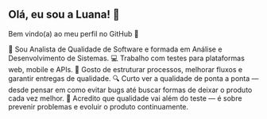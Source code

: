 ## Olá, eu sou a Luana! :sparkling_heart:
Bem vindo(a) ao meu perfil no GitHub :wave:

:woman: Sou Analista de Qualidade de Software e formada em Análise e Desenvolvimento de Sistemas.
:computer: Trabalho com testes para plataformas web, mobile e APIs.
:wrench: Gosto de estruturar processos, melhorar fluxos e garantir entregas de qualidade.
:mag: Curto ver a qualidade de ponta a ponta — desde pensar em como evitar bugs até buscar formas de deixar o produto cada vez melhor. 
:rocket: Acredito que qualidade vai além do teste — é sobre prevenir problemas e evoluir o produto continuamente.

<!--
**luananemeth/luananemeth** is a ✨ _special_ ✨ repository because its `README.md` (this file) appears on your GitHub profile.

Here are some ideas to get you started:

- 🔭 I’m currently working on ...
- 🌱 I’m currently learning ...
- 👯 I’m looking to collaborate on ...
- 🤔 I’m looking for help with ...
- 💬 Ask me about ...
- 📫 How to reach me: ...
- 😄 Pronouns: ...
- ⚡ Fun fact: ...
-->
